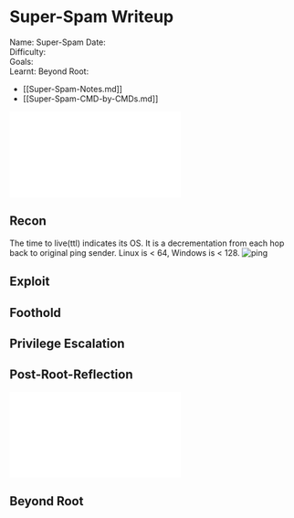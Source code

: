 # Super-Spam Writeup

Name: Super-Spam
Date:  
Difficulty:  
Goals:  
Learnt:
Beyond Root:

- [[Super-Spam-Notes.md]]
- [[Super-Spam-CMD-by-CMDs.md]]


![](Super-Spam-map.excalidraw.md)

## Recon

The time to live(ttl) indicates its OS. It is a decrementation from each hop back to original ping sender. Linux is < 64, Windows is < 128.
![ping](Screenshots/ping.png)
	
## Exploit

## Foothold

## Privilege Escalation

## Post-Root-Reflection  

![](Super-Spam-map.excalidraw.md)

## Beyond Root



